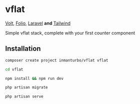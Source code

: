 # vflat

[Volt](https://github.com/livewire/volt), [Folio](https://github.com/laravel/folio), [Laravel](https://github.com/laravel/laravel) **and** [Tailwind](https://github.com/tailwindlabs/tailwindcss)

Simple vflat stack, complete with your first counter component


## Installation

```bash
composer create project inmanturbo/vflat vflat
```

```bash
cd vflat
```

```bash
npm install && npm run dev
```

```bash
php artisan migrate
```

```bash
php artisan serve
```
